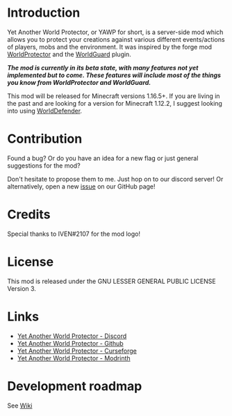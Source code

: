 # Introduction

Yet Another World Protector, or YAWP for short, is a server-side mod which allows you to protect your creations against various different events/actions of players, mobs and the environment. It was inspired by the forge mod [WorldProtector](https://www.curseforge.com/minecraft/mc-mods/worldprotector) and the [WorldGuard](https://dev.bukkit.org/projects/worldguard) plugin.

***The mod is currently in its beta state, with many features not yet implemented but to come. These features will include most of the things you know from WorldProtector and WorldGuard.***

This mod will be released for Minecraft versions 1.16.5+. If you are living in the past and are looking for a version for Minecraft 1.12.2, I suggest looking into using [WorldDefender](https://www.curseforge.com/minecraft/mc-mods/world-defender).

# Contribution

Found a bug? Or do you have an idea for a new flag or just general suggestions for the mod?

Don't hesitate to propose them to me. Just hop on to our discord server! Or alternatively, open a
new [issue](https://github.com/Z0rdak/Yet-Another-World-Protector/issues) on our GitHub page!

# Credits

Special thanks to IVEN#2107 for the mod logo!

# License

This mod is released under the GNU LESSER GENERAL PUBLIC LICENSE Version 3.

# Links

* [Yet Another World Protector - Discord]( https://discord.gg/d7hArKCUtm)
* [Yet Another World Protector - Github](https://github.com/Z0rdak/Yet-Another-World-Protector)
* [Yet Another World Protector - Curseforge](https://www.curseforge.com/minecraft/mc-mods/yawp)
* [Yet Another World Protector - Modrinth](https://modrinth.com/mod/yawp)

# Development roadmap

See [Wiki](https://github.com/Z0rdak/Yet-Another-World-Protector/wiki)
